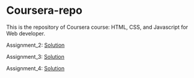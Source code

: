 # Coursera-repo

This is the repository of Coursera course: HTML, CSS, and Javascript for Web developer.

Assignment_2: [Solution](https://jim-yang778.github.io/Coursera-repo/module2_solution/index.html)

Assignment_3: [Solution](https://jim-yang778.github.io/Coursera-repo/module3_solution/index.html)

Assignment_4: [Solution](https://jim-yang778.github.io/Coursera-repo/module4_solution/index.html)
